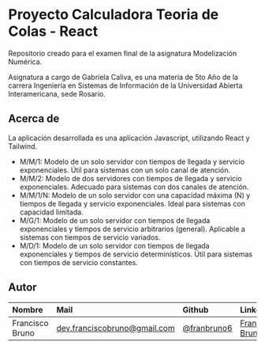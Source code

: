 # Proyecto Calculadora Teoria de Colas - React

Repositorio creado para el examen final de la asignatura Modelización Numérica.

Asignatura a cargo de Gabriela Caliva, es una materia de 5to Año de la carrera Ingeniería en Sistemas de Información de la Universidad Abierta Interamericana, sede Rosario.

## Acerca de

La aplicación desarrollada es una aplicación Javascript, utilizando React y Tailwind.

- M/M/1: Modelo de un solo servidor con tiempos de llegada y servicio exponenciales. Útil para sistemas con un solo canal de atención.
- M/M/2: Modelo de dos servidores con tiempos de llegada y servicio exponenciales. Adecuado para sistemas con dos canales de atención.
- M/M/1/N: Modelo de un solo servidor con una capacidad máxima (N) y tiempos de llegada y servicio exponenciales. Ideal para sistemas con capacidad limitada.
- M/G/1: Modelo de un solo servidor con tiempos de llegada exponenciales y tiempos de servicio arbitrarios (general). Aplicable a sistemas con tiempos de servicio variados.
- M/D/1: Modelo de un solo servidor con tiempos de llegada exponenciales y tiempos de servicio determinísticos. Útil para sistemas con tiempos de servicio constantes.

## Autor

| Nombre | Mail     | Github                | LinkedIn                |
| :-------- | :------- | :------------------------- | :------------------------- |
| Francisco Bruno | dev.franciscobruno@gmail.com | [@franbruno6](https://github.com/franbruno6) | [Francisco Bruno](https://www.linkedin.com/in/franbruno6/) |